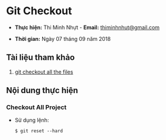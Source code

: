 # Git Checkout

* **Thực hiện:** Thi Minh Nhựt - **Email:** thiminhnhut@gmail.com

* **Thời gian:** Ngày 07 tháng 09 năm 2018

## Tài liệu tham khảo

1. [git checkout all the files](https://stackoverflow.com/questions/29007821/git-checkout-all-the-files#)

## Nội dung thực hiện

### Checkout All Project

* Sử dụng lệnh:

    ```
    $ git reset --hard
    ```
